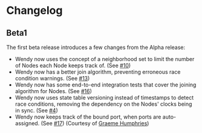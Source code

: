 # Changelog

## Beta1

The first beta release introduces a few changes from the Alpha release:

* Wendy now uses the concept of a neighborhood set to limit the number of Nodes each Node keeps track of. (See [#10](https://github.com/secondbit/wendy/issues/10))
* Wendy now has a better join algorithm, preventing erroneous race condition warnings. (See [#13](https://github.com/secondbit/wendy/issues/13))
* Wendy now has some end-to-end integration tests that cover the joining algorithm for Nodes. (See [#16](https://github.com/secondbit/wendy/issues/16))
* Wendy now uses state table versioning instead of timestamps to detect race conditions, removing the dependency on the Nodes' clocks being in sync. (See [#4](https://github.com/secondbit/wendy/issues/4))
* Wendy now keeps track of the bound port, when ports are auto-assigned. (See [#17](https://github.com/secondbit/wendy/issues/17)) (Courtesy of [Graeme Humphries](https://github.com/unit3))
